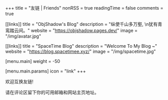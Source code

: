 +++
title = "友链 | Friends"
nonRSS = true
readingTime = false
comments = true

[[links]]
title = "ObjShadow's Blog"
description = "纵使千山多万壑, \n犹有青鸾踏云间。"
website = "https://objshadow.pages.dev/"
image = "/img/avatar.jpg"

[[links]]
title = "SpaceTime Blog"
description = "Welcome To My Blog ~"
website = "https://blog.spacetimee.xyz/"
image = "/img/spacetime.jpg"

[menu.main]
weight = -50

  [menu.main.params]
  icon = "link"
+++

欢迎互换友链!

请在评论区留下你的可用邮箱和网站主页地址。
